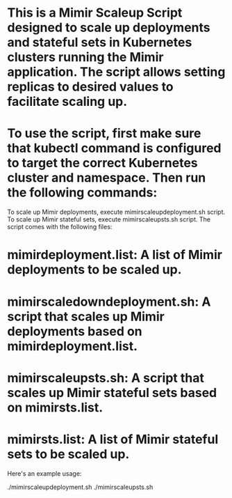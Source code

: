 # This is a Mimir Scaleup Script designed to scale up deployments and stateful sets in Kubernetes clusters running the Mimir application. The script allows setting replicas to desired values to facilitate scaling up.

# To use the script, first make sure that kubectl command is configured to target the correct Kubernetes cluster and namespace. Then run the following commands:

To scale up Mimir deployments, execute mimirscaleupdeployment.sh script.
To scale up Mimir stateful sets, execute mimirscaleupsts.sh script.
The script comes with the following files:

# mimirdeployment.list: A list of Mimir deployments to be scaled up.
# mimirscaledowndeployment.sh: A script that scales up Mimir deployments based on mimirdeployment.list.
# mimirscaleupsts.sh: A script that scales up Mimir stateful sets based on mimirsts.list.
# mimirsts.list: A list of Mimir stateful sets to be scaled up.

Here's an example usage:


./mimirscaleupdeployment.sh 
./mimirscaleupsts.sh 

